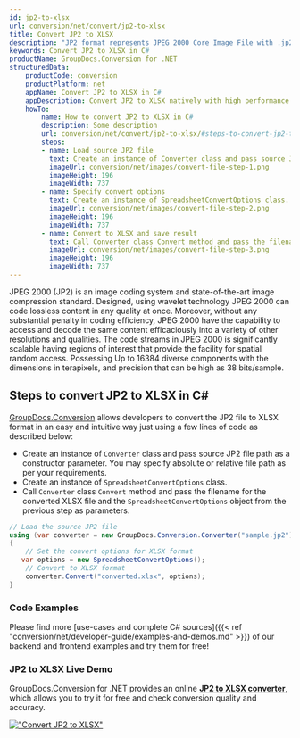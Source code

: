 ```yaml
---
id: jp2-to-xlsx
url: conversion/net/convert/jp2-to-xlsx
title: Convert JP2 to XLSX
description: "JP2 format represents JPEG 2000 Core Image File with .jp2 extension. Learn how to convert JP2 to XLSX file programmatically in C# language using GroupDocs.Conversion for .NET library."
keywords: Convert JP2 to XLSX in C#
productName: GroupDocs.Conversion for .NET
structuredData:
    productCode: conversion
    productPlatform: net
    appName: Convert JP2 to XLSX in C#
    appDescription: Convert JP2 to XLSX natively with high performance using C# language and server side GroupDocs.Conversion for .NET APIs, without the use of any software like Microsoft or Open Office.
    howTo:
        name: How to convert JP2 to XLSX in C# 
        description: Some description
        url: conversion/net/convert/jp2-to-xlsx/#steps-to-convert-jp2-to-xlsx-in-c
        steps:
        - name: Load source JP2 file 
          text: Create an instance of Converter class and pass source JP2 file path as a constructor parameter. You may specify absolute or relative file path as per your requirements. 
          imageUrl: conversion/net/images/convert-file-step-1.png
          imageHeight: 196
          imageWidth: 737
        - name: Specify convert options 
          text: Create an instance of SpreadsheetConvertOptions class.
          imageUrl: conversion/net/images/convert-file-step-2.png
          imageHeight: 196
          imageWidth: 737
        - name: Convert to XLSX and save result 
          text: Call Converter class Convert method and pass the filename for the converted HTML file and the SpreadsheetConvertOptions object from the previous step as parameters.
          imageUrl: conversion/net/images/convert-file-step-3.png
          imageHeight: 196
          imageWidth: 737
---
```


JPEG 2000 (JP2) is an image coding system and state-of-the-art image compression standard. Designed, using wavelet technology JPEG 2000 can code lossless content in any quality at once. Moreover, without any substantial penalty in coding efficiency, JPEG 2000  have the capability to access and decode the same content efficaciously into a variety of other resolutions and qualities. The code streams in JPEG 2000 is significantly scalable having regions of interest that provide the facility for spatial random access. Possessing Up to 16384 diverse components with the dimensions in terapixels, and precision that can be high as 38 bits/sample.

## Steps to convert JP2 to XLSX in C#

[GroupDocs.Conversion](https://products.groupdocs.com/conversion/net) allows developers to convert the JP2 file to XLSX format in an easy and intuitive way just using a few lines of code as described below:

* Create an instance of `Converter` class and pass source JP2 file path as a constructor parameter. You may specify absolute or relative file path as per your requirements. 
* Create an instance of `SpreadsheetConvertOptions` class.
* Call `Converter` class `Convert` method and pass the filename for the converted XLSX file and the `SpreadsheetConvertOptions` object from the previous step as parameters.

```csharp
// Load the source JP2 file
using (var converter = new GroupDocs.Conversion.Converter("sample.jp2"))
{
    // Set the convert options for XLSX format
   var options = new SpreadsheetConvertOptions();
    // Convert to XLSX format
    converter.Convert("converted.xlsx", options);
}
```

### Code Examples

Please find more [use-cases and complete C# sources]({{< ref "conversion/net/developer-guide/examples-and-demos.md" >}}) of our backend and frontend examples and try them for free!

### JP2 to XLSX Live Demo

GroupDocs.Conversion for .NET provides an online [**JP2 to XLSX converter**](https://products.groupdocs.app/conversion/jp2-to-xlsx), which allows you to try it for free and check conversion quality and accuracy.

[!["Convert JP2 to XLSX"](conversion/net/images/convert-to-xlsx/convert-jp2-to-xlsx.png)](https://products.groupdocs.app/conversion/jp2-to-xlsx)